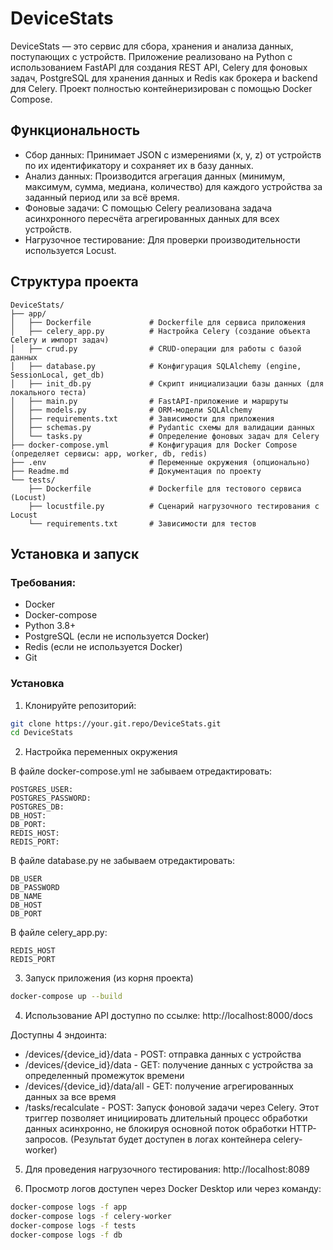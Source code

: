 # DeviceStats

DeviceStats — это сервис для сбора, хранения и анализа данных, поступающих с устройств. Приложение реализовано на Python с использованием FastAPI для создания REST API, Celery для фоновых задач, PostgreSQL для хранения данных и Redis как брокера и backend для Celery. Проект полностью контейнеризирован с помощью Docker Compose.


## Функциональность
- Сбор данных:
Принимает JSON с измерениями (x, y, z) от устройств по их идентификатору и сохраняет их в базу данных.
- Анализ данных:
Производится агрегация данных (минимум, максимум, сумма, медиана, количество) для каждого устройства за заданный период или за всё время.
- Фоновые задачи:
С помощью Celery реализована задача асинхронного пересчёта агрегированных данных для всех устройств.
- Нагрузочное тестирование:
Для проверки производительности используется Locust.

## Структура проекта
    DeviceStats/
    ├── app/
    │   ├── Dockerfile             # Dockerfile для сервиса приложения
    │   ├── celery_app.py          # Настройка Celery (создание объекта Celery и импорт задач)
    │   ├── crud.py                # CRUD-операции для работы с базой данных
    │   ├── database.py            # Конфигурация SQLAlchemy (engine, SessionLocal, get_db)
    │   ├── init_db.py             # Скрипт инициализации базы данных (для локального теста)
    │   ├── main.py                # FastAPI-приложение и маршруты
    │   ├── models.py              # ORM-модели SQLAlchemy
    │   ├── requirements.txt       # Зависимости для приложения
    │   ├── schemas.py             # Pydantic схемы для валидации данных
    │   └── tasks.py               # Определение фоновых задач для Celery
    ├── docker-compose.yml         # Конфигурация для Docker Compose (определяет сервисы: app, worker, db, redis)
    ├── .env                       # Переменные окружения (опционально)
    ├── Readme.md                  # Документация по проекту
    └── tests/
        ├── Dockerfile             # Dockerfile для тестового сервиса (Locust)
        ├── locustfile.py          # Сценарий нагрузочного тестирования с Locust
        └── requirements.txt       # Зависимости для тестов

## Установка и запуск

### Требования:
- Docker
- Docker-compose
- Python 3.8+
- PostgreSQL (если не используется Docker)
- Redis (если не используется Docker)
- Git

### Установка
1. Клонируйте репозиторий:
```bash
git clone https://your.git.repo/DeviceStats.git
cd DeviceStats
```
2. Настройка переменных окружения

В файле docker-compose.yml не забываем отредактировать:

    POSTGRES_USER:
    POSTGRES_PASSWORD: 
    POSTGRES_DB: 
    DB_HOST:
    DB_PORT:
    REDIS_HOST:
    REDIS_PORT:

В файле database.py не забываем отредактировать:

    DB_USER
    DB_PASSWORD
    DB_NAME
    DB_HOST
    DB_PORT

В файле celery_app.py:

    REDIS_HOST
    REDIS_PORT 

3. Запуск приложения (из корня проекта)
```bash
docker-compose up --build
```
4. Использование API доступно по ссылке: http://localhost:8000/docs

Доступны 4 эндоинта:
- /devices/{device_id}/data - POST: отправка данных с устройства
- /devices/{device_id}/data - GET: получение данных с устройства за определенный промежуток времени
- /devices/{device_id}/data/all - GET: получение агрегированных данных за все время
- /tasks/recalculate - POST: Запуск фоновой задачи через Celery. Этот триггер позволяет инициировать длительный процесс обработки данных асинхронно, не блокируя основной поток обработки HTTP-запросов. (Результат будет доступен в логах контейнера celery-worker)

5. Для проведения нагрузочного тестирования: http://localhost:8089

6. Просмотр логов доступен через Docker Desktop или через команду:
```bash
docker-compose logs -f app
docker-compose logs -f celery-worker
docker-compose logs -f tests
docker-compose logs -f db
```




